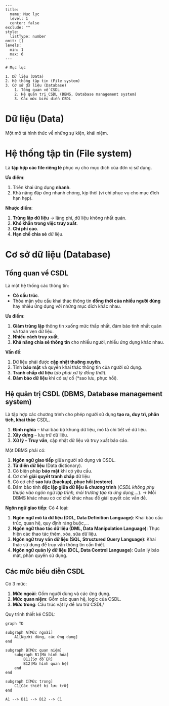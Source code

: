 
```insta-toc
---
title:
  name: Mục lục
  level: 1
  center: false
exclude: ""
style:
  listType: number
omit: []
levels:
  min: 1
  max: 6
---

# Mục lục

1. Dữ liệu (Data)
2. Hệ thống tập tin (File system)
3. Cơ sở dữ liệu (Database)
    1. Tổng quan về CSDL
    2. Hệ quản trị CSDL (DBMS, Database management system)
    3. Các mức biểu diễn CSDL
```

# Dữ liệu (Data)

Một mô tả hình thức về những sự kiện, khái niệm.

# Hệ thống tập tin (File system)

Là **tập hợp các file riêng lẻ** phục vụ cho mục đích của đơn vị sử dụng.

**Ưu điểm**:
1. Triển khai ứng dụng **nhanh**.
2. Khả năng đáp ứng nhanh chóng, kịp thời (vì chỉ phục vụ cho mục đích hạn hẹp).

**Nhược điểm**:
1. **Trùng lặp dữ liệu** -> lãng phí, dữ liệu không nhất quán.
2. **Khó khăn trong việc truy xuất**.
3. **Chi phí cao**.
4. **Hạn chế chia sẻ** dữ liệu.

# Cơ sở dữ liệu (Database)

## Tổng quan về CSDL

Là một hệ thống các thông tin:
- **Có cấu trúc**.
- Thỏa mãn yêu cầu khai thác thông tin **đồng thời của nhiều người dùng** hay nhiều ứng dụng với những mục đích khác nhau.

**Ưu điểm**:
1. **Giảm trùng lặp** thông tin xuống mức thấp nhất, đảm bảo tính nhất quán và toàn vẹn dữ liệu.
2. **Nhiều cách truy xuất**.
3. **Khả năng chia sẻ thông tin** cho nhiều người, nhiều ứng dụng khác nhau.

**Vấn đề**:
1. Dữ liệu phải được **cập nhật thường xuyên**.
2. Tính **bảo mật** và quyền khai thác thông tin của người sử dụng.
3. **Tranh chấp dữ liệu** (*do phải xử lý đồng thời*).
4. **Đảm bảo dữ liệu** khi có sự cố (*sao lưu, phục hồi).

## Hệ quản trị CSDL (DBMS, Database management system)

Là tập hợp các chương trình cho phép người sử dụng **tạo ra, duy trì, phân tích, khai thác** CSDL.
1. **Định nghĩa** – khai báo bộ khung dữ liệu, mô tả chi tiết về dữ liệu.
2. **Xây dựng** – lưu trữ dữ liệu.
3. **Xử lý – Truy vấn**, cập nhật dữ liệu và truy xuất báo cáo.

Một DBMS phải có:
1. **Ngôn ngữ giao tiếp** giữa người sử dụng và CSDL.
2. **Từ điển dữ liệu** (Data dictionary).
3. Có biện pháp **bảo mật** khi có yêu cầu.
4. Cơ chế **giải quyết tranh chấp** dữ liệu
5. Có cơ chế **sao lưu (backup), phục hồi (restore)**.
6. Đảm bảo tính **độc lập giữa dữ liệu & chương trình** (*CSDL không phụ thuộc vào ngôn ngữ lập trình, môi trường tạo ra ứng dụng,...*).
-> Mỗi DBMS khác nhau có cơ chế khác nhau để giải quyết các vấn đề.

**Ngôn ngữ giao tiếp**: Có 4 loại:
1. **Ngôn ngữ mô tả dữ liệu (DDL, Data Definition Language)**: Khai báo cấu trúc, quan hệ, quy định ràng buộc,...
2. **Ngôn ngữ thao tác dữ liệu (DML, Data Manipulation Language)**: Thực hiện các thao tác thêm, xóa, sửa dữ liệu.
3. **Ngôn ngữ truy vấn dữ liệu (SQL, Structured Query Language)**: Khai thác sử dụng để truy vấn thông tin cần thiết.
4. **Ngôn ngữ quản lý dữ liệu (DCL, Data Control Language)**: Quản lý bảo mật, phân quyền sử dụng.

## Các mức biểu diễn CSDL

Có 3 mức:
1. **Mức ngoài**: Gồm người dùng và các ứng dụng.
2. **Mức quan niệm**: Gồm các quan hệ, logic của CSDL.
3. **Mức trong**: Cấu trúc vật lý để lưu trữ CSDL/

Quy trình thiết ké CSDL:
```mermaid
graph TD

subgraph A[Mức ngoài]
	A1[Người dùng, các ứng dụng]
end

subgraph B[Mức quan niệm]
	subgraph B1[Mô hình hóa]
		B11[Sơ đồ ER]
		B12[Mô hình quan hệ]
	end
end

subgraph C[Mức trong]
	C1[Các thiết bị lưu trữ]
end

A1 --> B11 --> B12 --> C1

```


